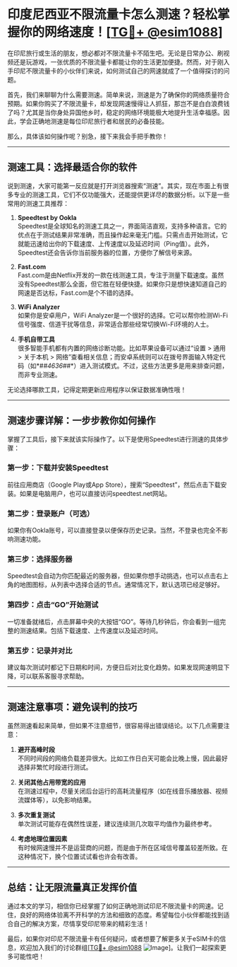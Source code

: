 # 印度尼西亚不限流量卡怎么测速？轻松掌握你的网络速度！[[TG💪+ @esim1088](https://t.me/s/esim1088)]

在印尼旅行或生活的朋友，想必都对不限流量卡不陌生吧。无论是日常办公、刷视频还是玩游戏，一张优质的不限流量卡都能让你的生活更加便捷。然而，对于刚入手印尼不限流量卡的小伙伴们来说，如何测试自己的网速就成了一个值得探讨的问题。

首先，我们来聊聊为什么需要测速。简单来说，测速是为了确保你的网络质量符合预期。如果你购买了不限流量卡，却发现网速慢得让人抓狂，那岂不是白白浪费钱了吗？尤其是当你身处异国他乡时，稳定的网络环境能极大地提升生活幸福感。因此，学会正确地测速是每位印尼旅行者和居民的必备技能。

那么，具体该如何操作呢？别急，接下来我会手把手教你！

---

## 测速工具：选择最适合你的软件

说到测速，大家可能第一反应就是打开浏览器搜索“测速”。其实，现在市面上有很多专业的测速工具，它们不仅功能强大，还能提供更详尽的数据分析。以下是一些常用的测速工具推荐：

1. **Speedtest by Ookla**  
   Speedtest是全球知名的测速工具之一，界面简洁直观，支持多种语言。它的优点在于测试结果非常准确，而且操作起来毫无门槛。只需点击开始测试，它就能迅速给出你的下载速度、上传速度以及延迟时间（Ping值）。此外，Speedtest还会告诉你当前服务器的位置，方便你了解信号来源。

2. **Fast.com**  
   Fast.com是由Netflix开发的一款在线测速工具，专注于测量下载速度。虽然没有Speedtest那么全面，但它胜在轻便快捷。如果你只是想快速知道自己的网速是否达标，Fast.com是个不错的选择。

3. **WiFi Analyzer**  
   如果你是安卓用户，WiFi Analyzer是一个很好的选择。它可以帮你检测Wi-Fi信号强度、信道干扰等信息，非常适合那些经常切换Wi-Fi环境的人士。

4. **手机自带工具**  
   很多智能手机都有内置的网络诊断功能。比如苹果设备可以通过“设置 > 通用 > 关于本机 > 网络”查看相关信息；而安卓系统则可以在拨号界面输入特定代码（如*#*#4636#*#*）进入测试模式。不过，这些方法更多是用来排查问题，而非专业测速。

无论选择哪款工具，记得定期更新应用程序以保证数据准确性哦！

---

## 测速步骤详解：一步步教你如何操作

掌握了工具后，接下来就该实际操作了。以下是使用Speedtest进行测速的具体步骤：

### 第一步：下载并安装Speedtest
前往应用商店（Google Play或App Store），搜索“Speedtest”，然后点击下载安装。如果是电脑用户，也可以直接访问speedtest.net网站。

### 第二步：登录账户（可选）
如果你有Ookla账号，可以直接登录以便保存历史记录。当然，不登录也完全不影响测速功能。

### 第三步：选择服务器
Speedtest会自动为你匹配最近的服务器，但如果你想手动挑选，也可以点击右上角的地图图标，从列表中选择合适的节点。通常情况下，默认选项已经足够好。

### 第四步：点击“GO”开始测试
一切准备就绪后，点击屏幕中央的大按钮“GO”。等待几秒钟后，你会看到一组完整的测速结果。包括下载速度、上传速度以及延迟时间。

### 第五步：记录并对比
建议每次测试时都记下日期和时间，方便日后对比变化趋势。如果发现网速明显下降，可以联系客服寻求帮助。

---

## 测速注意事项：避免误判的技巧

虽然测速看起来简单，但如果不注意细节，很容易得出错误结论。以下几点需要注意：

1. **避开高峰时段**  
   不同时间段的网络负载差异很大。比如工作日白天可能会比晚上慢，因此最好选择非繁忙时段进行测试。

2. **关闭其他占用带宽的应用**  
   在测速过程中，尽量关闭后台运行的高耗流量程序（如在线音乐播放器、视频流媒体等），以免影响结果。

3. **多次重复测试**  
   单次测试可能存在偶然性误差，建议连续测几次取平均值作为最终参考。

4. **考虑地理位置因素**  
   有时候网速慢并不是运营商的问题，而是由于所在区域信号覆盖较差所致。在这种情况下，换个位置试试看也许会有改善。

---

## 总结：让无限流量真正发挥价值

通过本文的学习，相信你已经掌握了如何正确地测试印尼不限流量卡的网速。记住，良好的网络体验离不开科学的方法和细致的态度。希望每位小伙伴都能找到适合自己的解决方案，尽情享受印尼带来的精彩生活！

最后，如果你对印尼不限流量卡有任何疑问，或者想要了解更多关于eSIM卡的信息，欢迎加入我们的讨论群组[[TG💪+ @esim1088](https://t.me/s/esim1088) ![Image](https://i.postimg.cc/4NQfJmqS/Snipaste-2025-05-13-00-14-12.png)]。让我们一起探索更多可能性吧！